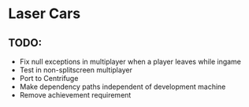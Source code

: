# Laser Cars

## TODO:

- Fix null exceptions in multiplayer when a player leaves while ingame
- Test in non-splitscreen multiplayer
- Port to Centrifuge
- Make dependency paths independent of development machine
- Remove achievement requirement